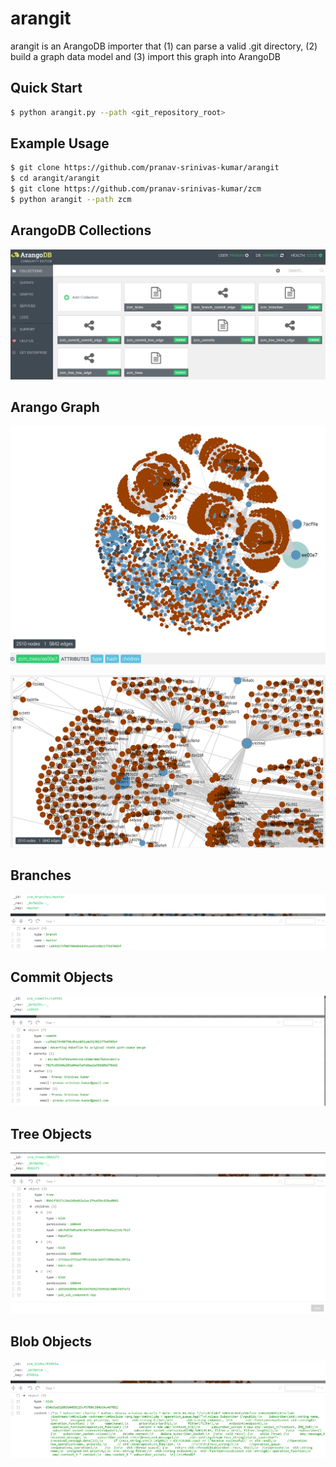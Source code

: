 # arangit

arangit is an ArangoDB importer that (1) can parse a valid .git directory, (2) build a graph data model and (3) import this graph into ArangoDB

## Quick Start

```bash
$ python arangit.py --path <git_repository_root>
```

## Example Usage

```bash
$ git clone https://github.com/pranav-srinivas-kumar/arangit
$ cd arangit/arangit
$ git clone https://github.com/pranav-srinivas-kumar/zcm
$ python arangit --path zcm
```

## ArangoDB Collections

![Alt text](images/01.png?raw=true "ArangoDB Collections")

## Arango Graph

![Alt text](images/02.png?raw=true "Graph Visualization")

![Alt text](images/02a.png?raw=true "Graph Visualization")

## Branches

![Alt text](images/03.png?raw=true "Branches")

## Commit Objects

![Alt text](images/04.png?raw=true "Commit Objects")

## Tree Objects

![Alt text](images/05.png?raw=true "Tree Objects")

## Blob Objects

![Alt text](images/06.png?raw=true "Blob Objects")